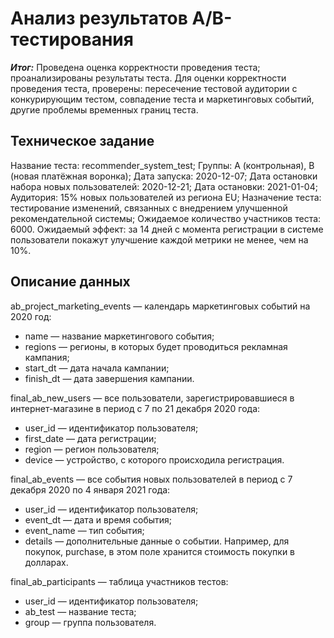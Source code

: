 # Анализ результатов A/B-тестирования

***Итог:*** Проведена оценка корректности проведения теста; проанализированы результаты теста. Для оценки корректности проведения теста, проверены: пересечение тестовой аудитории с конкурирующим тестом, совпадение теста и маркетинговых событий, другие проблемы временных границ теста.

## Техническое задание
  Название теста: recommender_system_test;
  Группы: А (контрольная), B (новая платёжная воронка);
  Дата запуска: 2020-12-07;
  Дата остановки набора новых пользователей: 2020-12-21;
  Дата остановки: 2021-01-04;
  Аудитория: 15% новых пользователей из региона EU;
  Назначение теста: тестирование изменений, связанных с внедрением улучшенной рекомендательной системы;
  Ожидаемое количество участников теста: 6000.
  Ожидаемый эффект: за 14 дней с момента регистрации в системе пользователи покажут улучшение каждой метрики не менее, чем на 10%.

## Описание данных

ab_project_marketing_events — календарь маркетинговых событий на 2020 год:
- name — название маркетингового события;
- regions — регионы, в которых будет проводиться рекламная кампания;
- start_dt — дата начала кампании;
- finish_dt — дата завершения кампании.

final_ab_new_users — все пользователи, зарегистрировавшиеся в интернет-магазине в период с 7 по 21 декабря 2020 года:
- user_id — идентификатор пользователя;
- first_date — дата регистрации;
- region — регион пользователя;
- device — устройство, с которого происходила регистрация.

final_ab_events — все события новых пользователей в период с 7 декабря 2020 по 4 января 2021 года:
- user_id — идентификатор пользователя;
- event_dt — дата и время события;
- event_name — тип события;
- details — дополнительные данные о событии. Например, для покупок, purchase, в этом поле хранится стоимость покупки в долларах.

final_ab_participants — таблица участников тестов:
- user_id — идентификатор пользователя;
- ab_test — название теста;
- group — группа пользователя.
